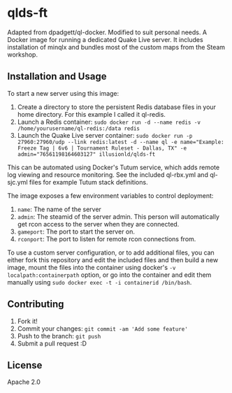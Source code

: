 # qlds-ft

Adapted from dpadgett/ql-docker. Modified to suit personal needs. A Docker image for running a dedicated Quake Live server.  It includes installation of minqlx and bundles most of the custom maps from the Steam workshop.

## Installation and Usage

To start a new server using this image:

1. Create a directory to store the persistent Redis database files in your home directory.  For this example I called it ql-redis.
2. Launch a Redis container: `sudo docker run -d --name redis -v /home/yourusername/ql-redis:/data redis`
3. Launch the Quake Live server container: `sudo docker run -p 27960:27960/udp --link redis:latest -d --name ql -e name="Example: Freeze Tag | 6v6 | Tournament Ruleset - Dallas, TX" -e admin="76561198164603127" illusionld/qlds-ft`

This can be automated using Docker's Tutum service, which adds remote log viewing and resource monitoring.  See the included ql-rbx.yml and ql-sjc.yml files for example Tutum stack definitions.

The image exposes a few environment variables to control deployment:

1. `name`: The name of the server
2. `admin`: The steamid of the server admin.  This person will automatically get rcon access to the server when they are connected.
3. `gameport`: The port to start the server on.
4. `rconport`: The port to listen for remote rcon connections from.

To use a custom server configuration, or to add additional files, you can either fork this repository and edit the included files and then build a new image, mount the files into the container using docker's `-v localpath:containerpath` option, or go into the container and edit them manually using `sudo docker exec -t -i containerid /bin/bash`.

## Contributing

1. Fork it!
3. Commit your changes: `git commit -am 'Add some feature'`
4. Push to the branch: `git push`
5. Submit a pull request :D

## License

Apache 2.0
